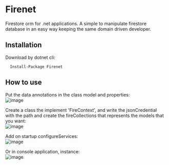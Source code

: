 # Firenet
Firestore orm for .net applications. A simple to manipulate firestore database in an easy way keeping the same domain driven developer.


## Installation
Download by dotnet cli:  

```   
  Install-Package Firenet  
```

## How to use

Put the data annotations in the class model and properties:  
![image](https://user-images.githubusercontent.com/30809620/120728408-3a39f900-c4b3-11eb-93c9-05eb8607b59d.png)

Create a class the implement 'FireContext', and write the jsonCredential with the path and create the fireCollections that represents the models that you want:  
![image](https://user-images.githubusercontent.com/30809620/120727771-c519f400-c4b1-11eb-9685-58c2743cbdbc.png) 

Add on startup configureServices:  
![image](https://user-images.githubusercontent.com/30809620/120727866-feeafa80-c4b1-11eb-8e81-b4feab63224f.png) 

Or in console application, instance:  
![image](https://user-images.githubusercontent.com/30809620/120727951-33f74d00-c4b2-11eb-840e-c560ebcf68b2.png) 
